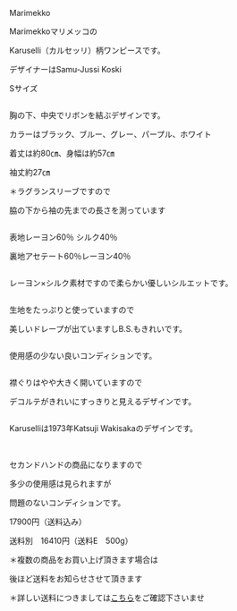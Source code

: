 <link rel="stylesheet" type="text/css" href="/assets/css/styles.css">

Marimekko

Marimekkoマリメッコの

Karuselli（カルセッリ）柄ワンピースです。

デザイナーはSamu-Jussi Koski

Sサイズ

<img alt="" src="http://blog.cnobi.jp/v1/blog/user/71e35865e9e62f3f9d70420d6124d2ab/1520948289"/> 

胸の下、中央でリボンを結ぶデザインです。

カラーはブラック、ブルー、グレー、パープル、ホワイト

着丈は約80㎝、身幅は約57㎝

袖丈約27㎝

＊ラグランスリーブですので

脇の下から袖の先までの長さを測っています

<img alt="" src="http://blog.cnobi.jp/v1/blog/user/71e35865e9e62f3f9d70420d6124d2ab/1520948290"/> 

表地レーヨン60％ シルク40％

裏地アセテート60％レーヨン40％

<img alt="" src="http://blog.cnobi.jp/v1/blog/user/71e35865e9e62f3f9d70420d6124d2ab/1520948291"/> 

レーヨン×シルク素材ですので柔らかい優しいシルエットです。

<img alt="" src="http://blog.cnobi.jp/v1/blog/user/71e35865e9e62f3f9d70420d6124d2ab/1520948292"/>

生地をたっぷりと使っていますので

美しいドレープが出ていますしB.S.もきれいです。

<img alt="" src="http://blog.cnobi.jp/v1/blog/user/71e35865e9e62f3f9d70420d6124d2ab/1520948293"/> 

使用感の少ない良いコンディションです。

<img alt="" src="http://blog.cnobi.jp/v1/blog/user/71e35865e9e62f3f9d70420d6124d2ab/1520948294"/> 

襟ぐりはやや大きく開いていますので

デコルテがきれいにすっきりと見えるデザインです。

<img alt="" src="http://blog.cnobi.jp/v1/blog/user/71e35865e9e62f3f9d70420d6124d2ab/1520948295"/> 

Karuselliは1973年Katsuji Wakisakaのデザインです。

<img alt="" src="http://blog.cnobi.jp/v1/blog/user/71e35865e9e62f3f9d70420d6124d2ab/1520948296"/> 

<img alt="" src="http://blog.cnobi.jp/v1/blog/user/71e35865e9e62f3f9d70420d6124d2ab/1520948297"/> 

セカンドハンドの商品になりますので

多少の使用感は見られますが

問題のないコンディションです。

17900円（送料込み）

送料別　16410円（送料E　500g）

＊複数の商品をお買い上げ頂きます場合は 

後ほど送料をお知らせさせて頂きます

＊詳しい送料につきましては[こちら](http://dkzakka.blog.shinobi.jp/Entry/3385/)をご確認下さいませ
